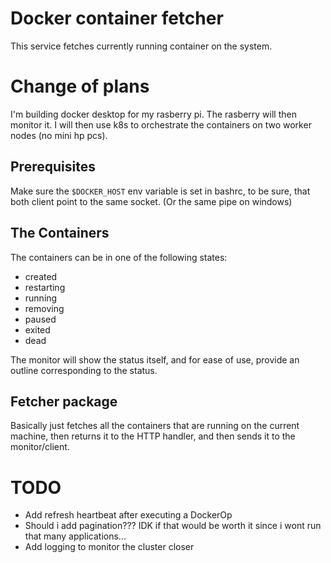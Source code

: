 # Docker container fetcher
This service fetches currently running container on the system.


# Change of plans
I'm building docker desktop for my rasberry pi. The rasberry will then monitor it. I will then use k8s to orchestrate the containers on two worker nodes (no mini hp pcs).



## Prerequisites
Make sure the ```$DOCKER_HOST``` env variable is set in bashrc, to be sure, that both client point to the same socket.
(Or the same pipe on windows)


## The Containers
The containers can be in one of the following states:
- created
- restarting
- running
- removing
- paused
- exited
- dead

The monitor will show the status itself, and for ease of use, provide an outline corresponding to the status.



## Fetcher package
Basically just fetches all the containers that are running on the current machine, then returns it to the HTTP handler, and then sends it to the monitor/client.



# TODO
- Add refresh heartbeat after executing a DockerOp
- Should i add pagination??? IDK if that would be worth it since i wont run that many applications...
- Add logging to monitor the cluster closer




